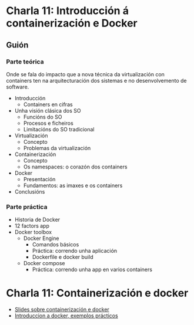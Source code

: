 # Charla 11: Introducción á containerización e Docker

## Guión

### Parte teórica

Onde se fala do impacto que a nova técnica da virtualización con containers ten na arquitecturación dos sistemas e no desenvolvemento de software. 

 - Introducción
   - Containers en cifras
 - Unha visión clásica dos SO
   - Funcións do SO
   - Procesos e ficheiros
   - Limitacións do SO tradicional
 - Virtualización
   - Concepto
   - Problemas da virtualización
 - Containerización
   - Concepto
   - Os namespaces: o corazón dos containers
 - Docker
   - Presentación
   - Fundamentos: as imaxes e os containers
 - Conclusións  

### Parte práctica

 - Historia de Docker
 - 12 factors app
 - Docker toolbox
   - Docker Engine
     - Comandos básicos
     - Práctica: correndo unha aplicación
     - Dockerfile e docker build
   - Docker compose
     - Práctica: correndo unha app en varios containers

# Charla 11: Containerización e docker

- [Slides sobre containerización e docker](pdf/containerizacion_con_docker.pdf)
- [Introduccion a docker, exemplos prácticos](pdf/docker_intro.pdf)

